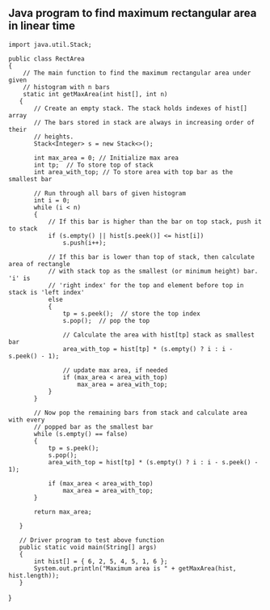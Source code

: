 ## Java program to find maximum rectangular area in linear time
 
    import java.util.Stack;

    public class RectArea 
    {
        // The main function to find the maximum rectangular area under given
        // histogram with n bars
        static int getMaxArea(int hist[], int n) 
       {
           // Create an empty stack. The stack holds indexes of hist[] array
           // The bars stored in stack are always in increasing order of their
           // heights.
           Stack<Integer> s = new Stack<>();

           int max_area = 0; // Initialize max area
           int tp;  // To store top of stack
           int area_with_top; // To store area with top bar as the smallest bar
  
           // Run through all bars of given histogram
           int i = 0;
           while (i < n)
           {
               // If this bar is higher than the bar on top stack, push it to stack
               if (s.empty() || hist[s.peek()] <= hist[i])
                   s.push(i++);

               // If this bar is lower than top of stack, then calculate area of rectangle 
               // with stack top as the smallest (or minimum height) bar. 'i' is 
               // 'right index' for the top and element before top in stack is 'left index'
               else
               {
                   tp = s.peek();  // store the top index
                   s.pop();  // pop the top

                   // Calculate the area with hist[tp] stack as smallest bar
                   area_with_top = hist[tp] * (s.empty() ? i : i - s.peek() - 1);

                   // update max area, if needed
                   if (max_area < area_with_top)
                       max_area = area_with_top;
               }
           }

           // Now pop the remaining bars from stack and calculate area with every
           // popped bar as the smallest bar
           while (s.empty() == false)
           {
               tp = s.peek();
               s.pop();
               area_with_top = hist[tp] * (s.empty() ? i : i - s.peek() - 1);

               if (max_area < area_with_top)
                   max_area = area_with_top;
           }

           return max_area;

       }

       // Driver program to test above function
       public static void main(String[] args) 
       {
           int hist[] = { 6, 2, 5, 4, 5, 1, 6 };
           System.out.println("Maximum area is " + getMaxArea(hist, hist.length));
       }
   }
